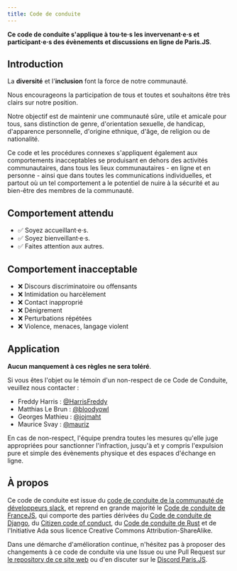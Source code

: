 ```yaml
---
title: Code de conduite
---
```


**Ce code de conduite s'applique à tou·te·s les invervenant·e·s et participant·e·s des évènements et discussions en ligne de Paris.JS**. 

## Introduction

La **diversité** et l'**inclusion** font la force de notre communauté.

Nous encourageons la participation de tous et toutes et souhaitons être très clairs sur notre position.

Notre objectif est de maintenir une communauté sûre, utile et amicale pour tous, sans distinction de genre, d'orientation sexuelle, de handicap, d'apparence personnelle, d'origine ethnique, d'âge, de religion ou de nationalité.

Ce code et les procédures connexes s'appliquent également aux comportements inacceptables se produisant en dehors des activités communautaires, dans tous les lieux communautaires - en ligne et en personne - ainsi que dans toutes les communications individuelles, et partout où un tel comportement a le potentiel de nuire à la sécurité et au bien-être des membres de la communauté.

## Comportement attendu

- ✅ Soyez accueillant·e·s.
- ✅ Soyez bienveillant·e·s.
- ✅ Faites attention aux autres.
 
## Comportement inacceptable

- ❌ Discours discriminatoire ou offensants
- ❌ Intimidation ou harcèlement
- ❌ Contact inapproprié
- ❌ Dénigrement
- ❌ Perturbations répétées
- ❌ Violence, menaces, langage violent 

## Application

**Aucun manquement à ces règles ne sera toléré**.

Si vous êtes l'objet ou le témoin d'un non-respect de ce Code de Conduite, veuillez nous contacter :

- Freddy Harris : [@HarrisFreddy](https://twitter.com/HarrisFreddy)
- Matthias Le Brun : [@bloodyowl](https://twitter.com/bloodyowl)
- Georges Mathieu : [@jojmaht](https://twitter.com/jojmaht)
- Maurice Svay : [@mauriz](https://twitter.com/mauriz)

En cas de non-respect, l'équipe prendra toutes les mesures qu'elle juge appropriées pour sanctionner l'infraction, jusqu'à et y compris l'expulsion pure et simple des évènements physique et des espaces d'échange en ligne.

## À propos

Ce code de conduite est issue du [code de conduite de la communauté de développeurs slack](https://api.slack.com/docs/community-code-of-conduct), et reprend en grande majorité le [Code de conduite de FranceJS](https://github.com/francejs/slack/blob/master/COC.md), qui comporte des parties dérivées du [Code de conduite de Django](https://www.djangoproject.com/conduct/), du [Citizen code of conduct](http://citizencodeofconduct.org/), du [Code de conduite de Rust](https://www.rust-lang.org/fr-FR/conduct.html) et de l'Initiative Ada sous licence Creative Commons Attribution-ShareAlike.

Dans une démarche d'amélioration continue, n'hésitez pas à proposer des changements à ce code de conduite via une Issue ou une Pull Request sur [le repository de ce site web](https://github.com/parisjs/parisjs-website) ou d'en discuter sur le [Discord Paris.JS](https://discord.gg/2tEE4JGzWC).